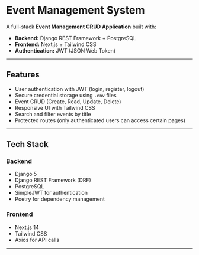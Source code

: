 # Event Management System

A full-stack **Event Management CRUD Application** built with:  
- **Backend:** Django REST Framework + PostgreSQL  
- **Frontend:** Next.js + Tailwind CSS  
- **Authentication:** JWT (JSON Web Token)  

---

##  Features
- User authentication with JWT (login, register, logout)  
- Secure credential storage using `.env` files  
- Event CRUD (Create, Read, Update, Delete)  
- Responsive UI with Tailwind CSS  
- Search and filter events by title  
- Protected routes (only authenticated users can access certain pages)  

---

##  Tech Stack
### Backend
- Django 5  
- Django REST Framework (DRF)  
- PostgreSQL  
- SimpleJWT for authentication  
- Poetry for dependency management  

### Frontend
- Next.js 14  
- Tailwind CSS  
- Axios for API calls  

---
